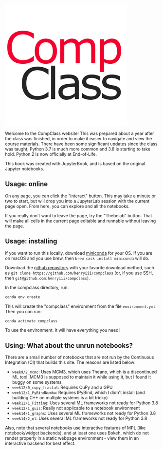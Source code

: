 ![CompClass Logo](images/SimpleLogo.png)

Welcome to the CompClass website! This was prepared about a year after the class was finished,
in order to make it easier to navigate and view the course materials. There have been some significant
updates since the class was taught; Python 3.7 is much more common and 3.8 is starting to take hold. Python
2 is now officially at End-of-Life.

This book was created with JupyterBook, and is based on the original Jupyter notebooks.


## Usage: online

On any page, you can click the "Interact" button. This may take a minute or two to start, but will drop you into a JupyterLab session with the current page open. From here, you can explore and all the notebooks.

If you really don't want to leave the page, try the "Thebelab" button. That will make all cells in the current page editable and runnable without leaving the page.

## Usage: installing

If you want to run this locally, download [miniconda](https://docs.conda.io/projects/conda/en/latest/user-guide/install/download.html#) for your OS. If you are on macOS and you use brew, then `brew cask install miniconda` will do.

Download the [github repository](https://github.com/henryiii/compclass) with your favorite download method, such as `git clone https://github.com/henryiii/compclass` (or, if you use SSH, then `git@github.com:henryiii/compclass`).

In the compclass directory, run:

```python
conda env create
```

This will create the "compclass" environment from the file `environment.yml`. Then you can run:

```bash
conda activate compclass
```

To use the environment. It will have everything you need!

## Using: What about the unrun notebooks?

There are a small number of notebooks that are not run by the Continuous Integration (CI) that builds this site. The reasons are listed below:


* `week9/2_mcmc`: Uses MCM3, which uses Theano, which is a discontinued ML tool. MCM3 is supposed to maintain it while using it, but I found it buggy on some systems.
* `week12/0_cupy_fractal`: Requires CuPy and a GPU
* `week12/1_PyBindNumba`: Requires IPyBind, which I didn't install (and building C++ on multiple systems is a bit tricky)
* `week12/1_Fitting`: Uses several ML frameworks not ready for Python 3.8
* `week12/1_guis`: Really not applicable to a notebook environment
* `week14/1_graphs`: Uses several ML frameworks not ready for Python 3.8
* `week14/2_ml`: Uses several ML frameworks not ready for Python 3.8

Also, note that several notebooks use interactive features of MPL (like notebook/widget backends), and at least one uses Bokeh, which do not render properly in a static webpage environment - view them in an interactive backend for best effect.
